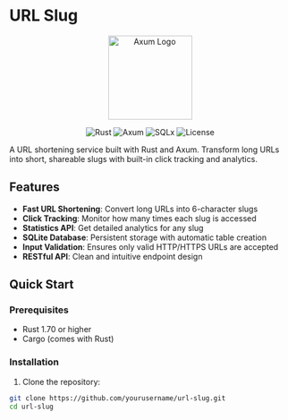 # URL Slug

<div align="center">
  <img src="https://raw.githubusercontent.com/tokio-rs/axum/main/axum.svg" width="150" alt="Axum Logo">
</div>

<div align="center">

![Rust](https://img.shields.io/badge/Rust-1.70+-orange?logo=rust&logoColor=white)
![Axum](https://img.shields.io/badge/Axum-0.7-blue?logo=rust&logoColor=white)
![SQLx](https://img.shields.io/badge/SQLx-0.7-green?logo=sqlite&logoColor=white)
![License](https://img.shields.io/badge/License-MIT-yellow)

</div>

A URL shortening service built with Rust and Axum. Transform long URLs into short, shareable slugs with built-in click tracking and analytics.

## Features

- **Fast URL Shortening**: Convert long URLs into 6-character slugs
- **Click Tracking**: Monitor how many times each slug is accessed
- **Statistics API**: Get detailed analytics for any slug
- **SQLite Database**: Persistent storage with automatic table creation
- **Input Validation**: Ensures only valid HTTP/HTTPS URLs are accepted
- **RESTful API**: Clean and intuitive endpoint design

## Quick Start

### Prerequisites

- Rust 1.70 or higher
- Cargo (comes with Rust)

### Installation

1. Clone the repository:
```bash
git clone https://github.com/yourusername/url-slug.git
cd url-slug